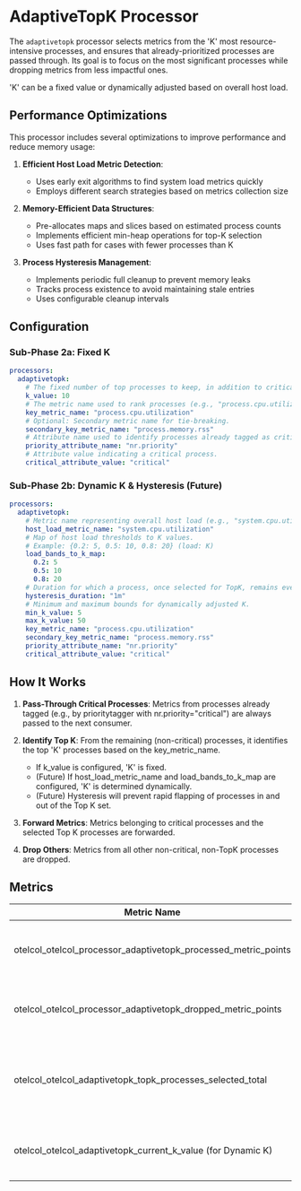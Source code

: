 # AdaptiveTopK Processor

The `adaptivetopk` processor selects metrics from the 'K' most resource-intensive processes, and ensures that already-prioritized processes are passed through. Its goal is to focus on the most significant processes while dropping metrics from less impactful ones.

'K' can be a fixed value or dynamically adjusted based on overall host load.

## Performance Optimizations

This processor includes several optimizations to improve performance and reduce memory usage:

1. **Efficient Host Load Metric Detection**:
   - Uses early exit algorithms to find system load metrics quickly
   - Employs different search strategies based on metrics collection size

2. **Memory-Efficient Data Structures**:
   - Pre-allocates maps and slices based on estimated process counts
   - Implements efficient min-heap operations for top-K selection
   - Uses fast path for cases with fewer processes than K

3. **Process Hysteresis Management**:
   - Implements periodic full cleanup to prevent memory leaks
   - Tracks process existence to avoid maintaining stale entries
   - Uses configurable cleanup intervals

## Configuration

### Sub-Phase 2a: Fixed K

```yaml
processors:
  adaptivetopk:
    # The fixed number of top processes to keep, in addition to critical ones.
    k_value: 10
    # The metric name used to rank processes (e.g., "process.cpu.utilization", "process.memory.rss").
    key_metric_name: "process.cpu.utilization"
    # Optional: Secondary metric name for tie-breaking.
    secondary_key_metric_name: "process.memory.rss"
    # Attribute name used to identify processes already tagged as critical.
    priority_attribute_name: "nr.priority"
    # Attribute value indicating a critical process.
    critical_attribute_value: "critical"
```

### Sub-Phase 2b: Dynamic K & Hysteresis (Future)

```yaml
processors:
  adaptivetopk:
    # Metric name representing overall host load (e.g., "system.cpu.utilization").
    host_load_metric_name: "system.cpu.utilization"
    # Map of host load thresholds to K values.
    # Example: {0.2: 5, 0.5: 10, 0.8: 20} (load: K)
    load_bands_to_k_map:
      0.2: 5
      0.5: 10
      0.8: 20
    # Duration for which a process, once selected for TopK, remains even if it drops below threshold.
    hysteresis_duration: "1m"
    # Minimum and maximum bounds for dynamically adjusted K.
    min_k_value: 5
    max_k_value: 50
    key_metric_name: "process.cpu.utilization"
    secondary_key_metric_name: "process.memory.rss"
    priority_attribute_name: "nr.priority"
    critical_attribute_value: "critical"
```

## How It Works

1. **Pass-Through Critical Processes**: Metrics from processes already tagged (e.g., by prioritytagger with nr.priority="critical") are always passed to the next consumer.

2. **Identify Top K**: From the remaining (non-critical) processes, it identifies the top 'K' processes based on the key_metric_name.
   - If k_value is configured, 'K' is fixed.
   - (Future) If host_load_metric_name and load_bands_to_k_map are configured, 'K' is determined dynamically.
   - (Future) Hysteresis will prevent rapid flapping of processes in and out of the Top K set.

3. **Forward Metrics**: Metrics belonging to critical processes and the selected Top K processes are forwarded.

4. **Drop Others**: Metrics from all other non-critical, non-TopK processes are dropped.

## Metrics

| Metric Name | Type | Description |
|-------------|------|-------------|
| otelcol_otelcol_processor_adaptivetopk_processed_metric_points | Counter | Total number of metric data points processed. |
| otelcol_otelcol_processor_adaptivetopk_dropped_metric_points | Counter | Total number of metric data points dropped. |
| otelcol_otelcol_adaptivetopk_topk_processes_selected_total | Counter | Total number of non-critical processes selected for Top K in each batch. |
| otelcol_otelcol_adaptivetopk_current_k_value (for Dynamic K) | Gauge | The current value of K being used for selection. |
